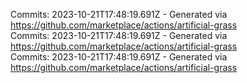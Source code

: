 Commits: 2023-10-21T17:48:19.691Z - Generated via https://github.com/marketplace/actions/artificial-grass
<br>
Commits: 2023-10-21T17:48:19.691Z - Generated via https://github.com/marketplace/actions/artificial-grass
<br>
Commits: 2023-10-21T17:48:19.691Z - Generated via https://github.com/marketplace/actions/artificial-grass
<br>
